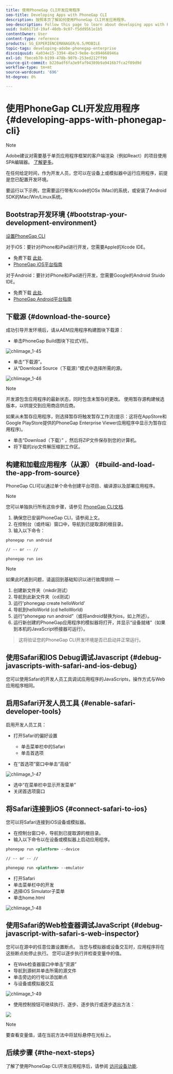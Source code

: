 ```yaml
---
title: 使用PhoneGap CLI开发应用程序
seo-title: Developing Apps with PhoneGap CLI
description: 按照本页了解如何使用PhoneGap CLI开发应用程序。
seo-description: Follow this page to learn about developing apps with PhoneGap CLI.
uuid: 9a66171d-19af-40db-9c07-f5dd9561e1b5
contentOwner: User
content-type: reference
products: SG_EXPERIENCEMANAGER/6.5/MOBILE
topic-tags: developing-adobe-phonegap-enterprise
discoiquuid: 4a034e15-3394-4be3-9e8e-bc894668946a
exl-id: fbeceb70-b199-478b-907b-253ed212ff99
source-git-commit: b220adf6fa3e9faf94389b9a9416b7fca2f89d9d
workflow-type: tm+mt
source-wordcount: '696'
ht-degree: 0%

---
```


# 使用PhoneGap CLI开发应用程序{#developing-apps-with-phonegap-cli}

>[!NOTE]
>
>Adobe建议对需要基于单页应用程序框架的客户端渲染（例如React）的项目使用SPA编辑器。 [了解更多](/help/sites-developing/spa-overview.md)。

在任何给定时间，作为开发人员，您可以在设备上或模拟器中运行应用程序，前提是您已配置开发环境。

要运行以下示例，您需要运行带有Xcode的OSx (Mac)的系统，或安装了Android SDK的Mac/Win/Linux系统。

## Bootstrap开发环境 {#bootstrap-your-development-environment}

[设置PhoneGap CLI](https://docs.phonegap.com/en/4.0.0/guide_cli_index.md.html#The%20Command-Line%20Interface)

对于iOS：要针对iPhone和iPad进行开发，您需要Apple的Xcode IDE。

* 免费下载 [此处](https://developer.apple.com/xcode/downloads/).
* [PhoneGap iOS平台指南](https://docs.phonegap.com/en/4.0.0/guide_platforms_ios_index.md.html#iOS%20Platform%20Guide)

对于Android：要针对iPhone和iPad进行开发，您需要Google的Android Stuido IDE。

* 免费下载 [此处](https://developer.android.com/sdk/index.html).
* [PhoneGap Android平台指南](https://docs.phonegap.com/en/4.0.0/guide_platforms_android_index.md.html#Android%20Platform%20Guide)

## 下载源 {#download-the-source}

成功引导开发环境后，请从AEM应用程序构建图块下载源：

* 单击PhoneGap Build图块下拉式V形。

![chlimage_1-45](assets/chlimage_1-45.png)

* 单击“下载源”。
* 从“Download Source（下载源）”模式中选择所需的源。

![chlimage_1-46](assets/chlimage_1-46.png)

>[!NOTE]
>
>开发源包含应用程序的最新状态，同时包含未暂存的更改。 使用暂存源构建候选版本，以供提交到应用商店供应商。
>
>如果从未暂存应用程序，则选择暂存将触发暂存工作流(提示：这将在AppStore和Google PlayStore提供的PhoneGap Enterprise Viewer应用程序中显示为暂存应用程序)。

* 单击“Download（下载）” ，然后将ZIP文件保存到您的计算机。
* 将下载的zip文件解压缩到工作区。

## 构建和加载应用程序（从源） {#build-and-load-the-app-from-source}

PhoneGap CLI可以通过单个命令创建平台项目、编译源以及部署应用程序。

>[!NOTE]
>
>您可以单独执行所有这些步骤，请参见 [PhoneGap CLI文档](https://phonegap.com/blog/2014/11/13/phonegap-cli-3-6-3/).

1. 确保您已安装PhoneGap CLI，请参阅上文。
1. 在控制台（或终端）窗口中，导航到已提取源的根目录。
1. 输入以下命令：

```xml
phonegap run android

// -- or -- //

phonegap run ios
```

>[!NOTE]
>
>如果此时遇到问题，请返回到基础知识以进行故障排除 — 
>
>1. 创建新文件夹（mkdir测试）
>1. 导航到此新文件夹（cd测试）
>1. 运行&#39;phonegap create helloWorld&#39;
>1. 导航到helloWorld (cd helloWorld)
>1. 运行“phonegap run android”（或将android替换为ios，如上所述）。
>1. 运行新创建的PhoneGap应用程序的模拟器将打开，并显示“设备就绪”（如果到本机的JavaScript桥接器可运行）。

>
>这将验证您的PhoneGap CLI开发环境是否已启动并正常运行。

## 使用Safari和IOS Debug调试Javascript {#debug-javascripts-with-safari-and-ios-debug}

您可以使用Safari的开发人员工具调试应用程序的JavaScripts，操作方式与Web应用程序相同。

## 启用Safari开发人员工具 {#enable-safari-developer-tools}

启用开发人员工具：

* 打开Safari的偏好设置

   * 单击菜单栏中的Safari
   * 单击首选项

* 在“首选项”窗口中单击“高级”

![chlimage_1-47](assets/chlimage_1-47.png)

* 选中“在菜单栏中显示开发菜单”
* 关闭首选项窗口

## 将Safari连接到iOS {#connect-safari-to-ios}

您可以将Safari连接到iOS设备或模拟器。

* 在控制台窗口中，导航到已提取源的根目录。
* 输入以下命令以在设备或模拟器上启动应用程序。

```xml
phonegap run <platform> --device

// -- or -- //

phonegap run <platform> --emulator
```

* 打开Safari
* 单击菜单栏中的开发
* 选择iOS Simulator子菜单
* 单击home.html

![chlimage_1-48](assets/chlimage_1-48.png)

## 使用Safari的Web检查器调试JavaScript {#debug-javascript-with-safari-s-web-inspector}

您可以在源中的任意位置设置断点。 当您与模拟器或设备交互时，应用程序将在这些断点处停止执行。 您可以逐步执行并检查变量中的值。

* 在Web检查器窗口中单击“资源”
* 导航到源树并单击所需的源文件
* 单击旁边的行号以添加断点
* 与设备或模拟器交互

![chlimage_1-49](assets/chlimage_1-49.png)

* 使用控制按钮可继续执行、逐步、逐步执行或逐步退出方法：

![](do-not-localize/chlimage_1-4.png)

>[!NOTE]
>
>要查看变量值，请在当前方法中将鼠标悬停在光标上。

## 后续步骤 {#the-next-steps}

了解了使用PhoneGap CLI开发应用程序后，请参阅 [访问设备功能](/help/mobile/phonegap-access-device-features.md).
